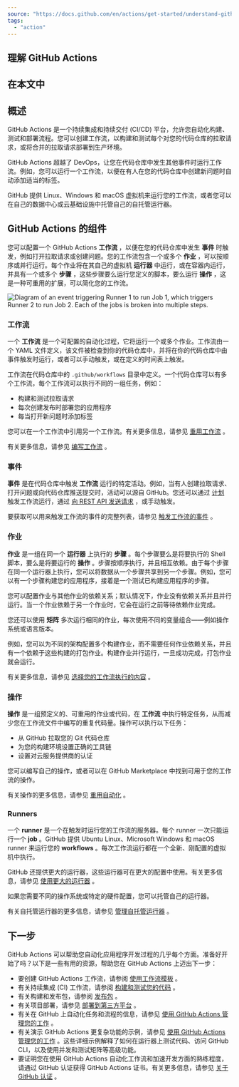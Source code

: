 ```yaml
---
source: "https://docs.github.com/en/actions/get-started/understand-github-actions"
tags:
  - "action"
---
```

## 理解 GitHub Actions

## 在本文中

## 概述

GitHub Actions 是一个持续集成和持续交付 (CI/CD) 平台，允许您自动化构建、测试和部署流程。您可以创建工作流，以构建和测试每个对您的代码仓库的拉取请求，或将合并的拉取请求部署到生产环境。

GitHub Actions 超越了 DevOps，让您在代码仓库中发生其他事件时运行工作流。例如，您可以运行一个工作流，以便在有人在您的代码仓库中创建新问题时自动添加适当的标签。

GitHub 提供 Linux、Windows 和 macOS 虚拟机来运行您的工作流，或者您可以在自己的数据中心或云基础设施中托管自己的自托管运行器。

## GitHub Actions 的组件

您可以配置一个 GitHub Actions **工作流** ，以便在您的代码仓库中发生 **事件** 时触发，例如打开拉取请求或创建问题。您的工作流包含一个或多个 **作业** ，可以按顺序或并行运行。每个作业将在其自己的虚拟机 **运行器** 中运行，或在容器内运行，并具有一个或多个 **步骤** ，这些步骤要么运行您定义的脚本，要么运行 **操作** ，这是一种可重用的扩展，可以简化您的工作流。

![Diagram of an event triggering Runner 1 to run Job 1, which triggers Runner 2 to run Job 2. Each of the jobs is broken into multiple steps.](https://docs.github.com/assets/cb-25535/mw-1440/images/help/actions/overview-actions-simple.webp)

### 工作流

一个 **工作流** 是一个可配置的自动化过程，它将运行一个或多个作业。工作流由一个 YAML 文件定义，该文件被检查到你的代码仓库中，并将在你的代码仓库中由事件触发时运行，或者可以手动触发，或在定义的时间表上触发。

工作流在代码仓库中的 `.github/workflows` 目录中定义。一个代码仓库可以有多个工作流，每个工作流可以执行不同的一组任务，例如：

- 构建和测试拉取请求
- 每次创建发布时部署您的应用程序
- 每当打开新问题时添加标签

您可以在一个工作流中引用另一个工作流。有关更多信息，请参见 [重用工作流](https://docs.github.com/en/actions/using-workflows/reusing-workflows) 。

有关更多信息，请参见 [编写工作流](https://docs.github.com/en/actions/using-workflows) 。

### 事件

**事件** 是在代码仓库中触发 **工作流** 运行的特定活动。例如，当有人创建拉取请求、打开问题或向代码仓库推送提交时，活动可以源自 GitHub。您还可以通过 [计划](https://docs.github.com/en/actions/using-workflows/events-that-trigger-workflows#schedule) 触发工作流运行，通过 [向 REST API 发送请求](https://docs.github.com/en/rest/repos/repos#create-a-repository-dispatch-event) ，或手动触发。

要获取可以用来触发工作流的事件的完整列表，请参见 [触发工作流的事件](https://docs.github.com/en/actions/using-workflows/events-that-trigger-workflows) 。

### 作业

**作业** 是一组在同一个 **运行器** 上执行的 **步骤** 。每个步骤要么是将要执行的 Shell 脚本，要么是将要运行的 **操作** 。步骤按顺序执行，并且相互依赖。由于每个步骤在同一个运行器上执行，您可以将数据从一个步骤共享到另一个步骤。例如，您可以有一个步骤构建您的应用程序，接着是一个测试已构建应用程序的步骤。

您可以配置作业与其他作业的依赖关系；默认情况下，作业没有依赖关系并且并行运行。当一个作业依赖于另一个作业时，它会在运行之前等待依赖作业完成。

您还可以使用 **矩阵** 多次运行相同的作业，每次使用不同的变量组合——例如操作系统或语言版本。

例如，您可以为不同的架构配置多个构建作业，而不需要任何作业依赖关系，并且有一个依赖于这些构建的打包作业。构建作业并行运行，一旦成功完成，打包作业就会运行。

有关更多信息，请参见 [选择您的工作流执行的内容](https://docs.github.com/en/actions/using-jobs) 。

### 操作

**操作** 是一组预定义的、可重用的作业或代码，在 **工作流** 中执行特定任务，从而减少您在工作流文件中编写的重复代码量。操作可以执行以下任务：

- 从 GitHub 拉取您的 Git 代码仓库
- 为您的构建环境设置正确的工具链
- 设置对云服务提供商的认证

您可以编写自己的操作，或者可以在 GitHub Marketplace 中找到可用于您的工作流的操作。

有关操作的更多信息，请参见 [重用自动化](https://docs.github.com/en/actions/creating-actions) 。

### Runners

一个 **runner** 是一个在触发时运行您的工作流的服务器。每个 runner 一次只能运行一个 **job** 。GitHub 提供 Ubuntu Linux、Microsoft Windows 和 macOS runner 来运行您的 **workflows** 。每次工作流运行都在一个全新、刚配置的虚拟机中执行。

GitHub 还提供更大的运行器，这些运行器可在更大的配置中使用。有关更多信息，请参见 [使用更大的运行器](https://docs.github.com/en/actions/using-github-hosted-runners/using-larger-runners) 。

如果您需要不同的操作系统或特定的硬件配置，您可以托管自己的运行器。

有关自托管运行器的更多信息，请参见 [管理自托管运行器](https://docs.github.com/en/actions/how-tos/managing-self-hosted-runners) 。

## 下一步

GitHub Actions 可以帮助您自动化应用程序开发过程的几乎每个方面。准备好开始了吗？以下是一些有用的资源，帮助您在 GitHub Actions 上迈出下一步：

- 要创建 GitHub Actions 工作流，请参阅 [使用工作流模板](https://docs.github.com/en/actions/learn-github-actions/using-starter-workflows) 。
- 有关持续集成 (CI) 工作流，请参阅 [构建和测试您的代码](https://docs.github.com/en/actions/automating-builds-and-tests) 。
- 有关构建和发布包，请参阅 [发布包](https://docs.github.com/en/actions/publishing-packages) 。
- 有关项目部署，请参见 [部署到第三方平台](https://docs.github.com/en/actions/deployment) 。
- 有关在 GitHub 上自动化任务和流程的信息，请参见 [使用 GitHub Actions 管理您的工作](https://docs.github.com/en/actions/managing-issues-and-pull-requests) 。
- 有关演示 GitHub Actions 更复杂功能的示例，请参见 [使用 GitHub Actions 管理您的工作](https://docs.github.com/en/actions/examples) 。这些详细示例解释了如何在运行器上测试代码、访问 GitHub CLI，以及使用并发和测试矩阵等高级功能。
- 要证明您在使用 GitHub Actions 自动化工作流和加速开发方面的熟练程度，请通过 GitHub 认证获得 GitHub Actions 证书。有关更多信息，请参见 [关于 GitHub 认证](https://docs.github.com/en/get-started/showcase-your-expertise-with-github-certifications/about-github-certifications) 。